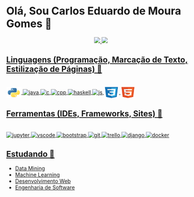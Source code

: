 # Olá, Sou Carlos Eduardo de Moura Gomes 👋

<div align="center">
  <a href="https://github.com/cemg-dev">
  <img height="180em" src="https://github-readme-stats.vercel.app/api?username=cemg-dev&show_icons=true&theme=github_dark&include_all_commits=true&count_private=true"/>
  <img height="180em" src="https://github-readme-stats.vercel.app/api/top-langs/?username=cemg-dev&layout=compact&langs_count=7&theme=github_dark"/>
</div>
  
## Linguagens (Programação, Marcação de Texto, Estilização de Páginas) 💬
<div style="display: inline_block"><br>
  <img align="center" alt="python" height="30" width="40" src="https://raw.githubusercontent.com/devicons/devicon/master/icons/python/python-original.svg">
  <img align="center" alt="java" height="35" width="40" src="https://cdn.jsdelivr.net/gh/devicons/devicon/icons/java/java-original.svg" />
  <img align="center" alt="c" height="30" width="40" src="https://cdn.jsdelivr.net/gh/devicons/devicon/icons/c/c-original.svg" />
  <img align="center" alt="cpp" height="30" width="40" src="https://cdn.jsdelivr.net/gh/devicons/devicon/icons/cplusplus/cplusplus-original.svg" />
  <img align="center" alt="haskell" height="30" width="40" src="https://cdn.jsdelivr.net/gh/devicons/devicon/icons/haskell/haskell-original.svg" />
  <img align="center" alt="js" height="30" width="40" src="https://cdn.jsdelivr.net/gh/devicons/devicon/icons/javascript/javascript-original.svg" />
  <img align="center" alt="css" height="30" width="40" src="https://raw.githubusercontent.com/devicons/devicon/master/icons/css3/css3-original.svg">
  <img align="center" alt="html" height="30" width="40" src="https://raw.githubusercontent.com/devicons/devicon/master/icons/html5/html5-original.svg">
</div>

## Ferramentas (IDEs, Frameworks, Sites) 🔭

<div style="display: inline_block"><br>
  <img align="center" alt="jupyter" height="30" width="40" src="https://cdn.jsdelivr.net/gh/devicons/devicon/icons/jupyter/jupyter-original-wordmark.svg" />
  <img align="center" alt="vscode" height="30" width="40" src="https://cdn.jsdelivr.net/gh/devicons/devicon/icons/vscode/vscode-original.svg" />
  <img align="center" alt="bootstrap" height="30" width="40" src="https://cdn.jsdelivr.net/gh/devicons/devicon/icons/bootstrap/bootstrap-original.svg" />
  <img align="center" alt="git" height="30" width="40" src="https://cdn.jsdelivr.net/gh/devicons/devicon/icons/git/git-original.svg" />
  <img align="center" alt="trello" height="30" width="40" src="https://cdn.jsdelivr.net/gh/devicons/devicon/icons/trello/trello-plain.svg" />
  <img align="center" alt="django" height="60" width="40" src="https://cdn.jsdelivr.net/gh/devicons/devicon/icons/django/django-original.svg" />
  <img align="center" alt="docker" height="40" width="40" src="https://cdn.jsdelivr.net/gh/devicons/devicon/icons/docker/docker-plain.svg" />
</div>

## Estudando 🤔
  
  - Data Mining
  - Machine Learning
  - Desenvolvimento Web
  - Engenharia de Software
